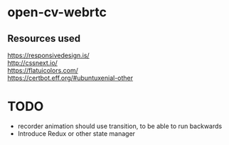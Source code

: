 # open-cv-webrtc

## Resources used
https://responsivedesign.is/ \
http://cssnext.io/ \
https://flatuicolors.com/ \
https://certbot.eff.org/#ubuntuxenial-other

# TODO
- recorder animation should use transition, to be able to run backwards
- Introduce Redux or other state manager
